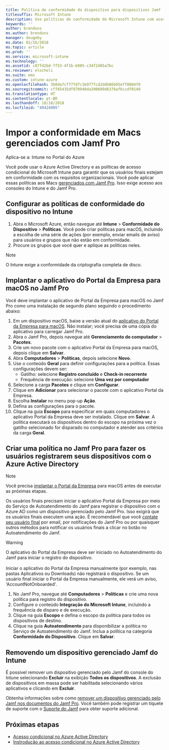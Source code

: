 ```yaml
---
title: Política de conformidade do dispositivo para dispositivos Jamf
titlesuffix: Microsoft Intune
description: Use políticas de conformidade do Microsoft Intune com acesso condicional do Azure Active Directory para ajudar a proteger dispositivos gerenciados pelo Jamf.
keywords: ''
author: brenduns
ms.author: brenduns
manager: dougeby
ms.date: 02/16/2018
ms.topic: article
ms.prod: ''
ms.service: microsoft-intune
ms.technology: ''
ms.assetid: c87fd2bd-7f53-4f1b-b985-c34f2d85a7bc
ms.reviewer: elocholi
ms.suite: ems
ms.custom: intune-azure
ms.openlocfilehash: 3b0da7cf77fd7c1b977fcd2ddb86b95eff8804f8
ms.sourcegitcommit: cff65435df070940da390609d6376af6ccdf0140
ms.translationtype: HT
ms.contentlocale: pt-BR
ms.lasthandoff: 10/18/2018
ms.locfileid: "49424995"
---
```

# <a name="enforce-compliance-on-macs-managed-with-jamf-pro"></a>Impor a conformidade em Macs gerenciados com Jamf Pro

Aplica-se a: Intune no Portal do Azure

Você pode usar o Azure Active Directory e as políticas de acesso condicional do Microsoft Intune para garantir que os usuários finais estejam em conformidade com os requisitos organizacionais. Você pode aplicar essas políticas aos Macs [gerenciados com Jamf Pro](conditional-access-integrate-jamf.md). Isso exige acesso aos consoles do Intune e do Jamf Pro.

## <a name="set-up-device-compliance-policies-in-intune"></a>Configurar as políticas de conformidade do dispositivo no Intune

1. Abra o Microsoft Azure, então navegue até **Intune** > **Conformidade do Dispositivo** > **Políticas**. Você pode criar políticas para macOS, incluindo a escolha de uma série de ações (por exemplo, enviar emails de aviso) para usuários e grupos que não estão em conformidade.
2. Procure os grupos que você quer e aplique as políticas neles.

> [!Note]
> O Intune exige a conformidade da criptografia completa de disco.

## <a name="deploy-the-company-portal-app-for-macos-in-jamf-pro"></a>Implantar o aplicativo do Portal da Empresa para macOS no Jamf Pro

Você deve implantar o aplicativo de Portal da Empresa para macOS no Jamf Pro como uma instalação de segundo plano seguindo o procedimento abaixo:

1. Em um dispositivo macOS, baixe a versão atual do [aplicativo do Portal da Empresa para macOS](https://go.microsoft.com/fwlink/?linkid=862280). Não instalar; você precisa de uma cópia do aplicativo para carregar Jamf Pro.
2. Abra o Jamf Pro, depois navegue até **Gerenciamento do computador** > **Pacotes**.
3. Crie um novo pacote com o aplicativo Portal da Empresa para macOS, depois clique em **Salvar**.
4. Abra **Computadores** > **Políticas**, depois selecione **Novo**.
5. Use o conteúdo **Geral** para definir configurações para a política. Essas configurações devem ser:
   - Gatilho: selecione **Registro concluído** e **Check-in recorrente**
   - Frequência de execução: selecione **Uma vez por computador**
6. Selecione a carga **Pacotes** e clique em **Configurar**.
7. Clique em **Adicionar** para selecionar o pacote com o aplicativo Portal da Empresa.
8. Escolha **Instalar** no menu pop-up **Ação**.
9. Defina as configurações para o pacote.
10. Clique na guia **Escopo** para especificar em quais computadores o aplicativo Portal da Empresa deve ser instalado. Clique em **Salvar**. A política executará os dispositivos dentro do escopo na próxima vez o gatilho selecionado for disparado no computador e atender aos critérios da carga **Geral**.

## <a name="create-a-policy-in-jamf-pro-to-have-users-register-their-devices-with-azure-active-directory"></a>Criar uma política no Jamf Pro para fazer os usuários registrarem seus dispositivos com o Azure Active Directory

> [!NOTE]
> Você precisa [implantar o Portal da Empresa](conditional-access-assign-jamf.md#require-the-company-portal-app-for-macos) para macOS antes de executar as próximas etapas.  

Os usuários finais precisam iniciar o aplicativo Portal da Empresa por meio do Serviço de Autoatendimento do Jamf para registrar o dispositivo com o Azure AD como um dispositivo gerenciado pelo Jamf Pro. Isso exigirá que os usuários finais executem uma ação. É recomendável que você [contate seu usuário final](end-user-educate.md) por email, por notificações do Jamf Pro ou por quaisquer outros métodos para notificar os usuários finais a clicar no botão no Autoatendimento do Jamf.

> [!WARNING]
> O aplicativo do Portal da Empresa deve ser iniciado no Autoatendimento do Jamf para iniciar o registro do dispositivo. <br><br>Iniciar o aplicativo do Portal da Empresa manualmente (por exemplo, nas pastas Aplicativos ou Downloads) não registrará o dispositivo. Se um usuário final iniciar o Portal da Empresa manualmente, ele verá um aviso, 'AccountNotOnboarded'.

1. No Jamf Pro, navegue até **Computadores** > **Políticas** e crie uma nova política para registro do dispositivo.
2. Configure o conteúdo **Integração do Microsoft Intune**, incluindo a frequência de disparo e de execução.
3. Clique na guia **Escopo** e defina o escopo da política para todos os dispositivos de destino.
4. Clique na guia **Autoatendimento** para disponibilizar a política no Serviço de Autoatendimento do Jamf. Inclua a política na categoria **Conformidade do Dispositivo**. Clique em **Salvar**.

## <a name="removing-a-jamf-managed-device-from-intune"></a>Removendo um dispositivo gerenciado Jamf do Intune

É possível remover um dispositivo gerenciado pelo Jamf do console do Intune selecionando **Excluir** na exibição **Todos os dispositivos**. A exclusão de dispositivos em massa pode ser habilitada selecionando vários aplicativos e clicando em **Excluir**.

Obtenha informações sobre como [remover um dispositivo gerenciado pelo Jamf nos documentos do Jamf Pro](https://www.jamf.com/jamf-nation/articles/80/unmanaging-computers-while-preserving-their-inventory-information). Você também pode registrar um tíquete de suporte com o [Suporte do Jamf](https://www.jamf.com/support/) para obter suporte adicional. 

## <a name="next-steps"></a>Próximas etapas

- [Acesso condicional no Azure Active Directory](https://docs.microsoft.com/azure/active-directory/active-directory-conditional-access-azure-portal)
- [Instrodução ao acesso condicional no Azure Active Directory](https://docs.microsoft.com/azure/active-directory/active-directory-conditional-access-azure-portal-get-started)

